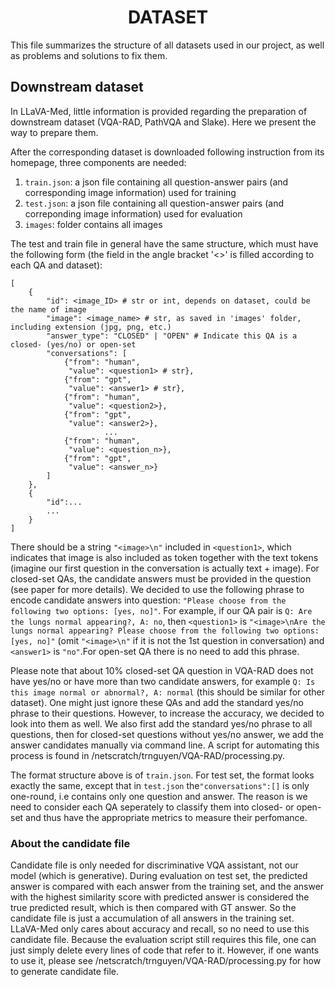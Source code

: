 <div align='center'>

# DATASET

</div>

This file summarizes the structure of all datasets used in our project, as well as problems and solutions to fix them. 
## Downstream dataset 
In LLaVA-Med, little information is provided regarding the preparation of downstream dataset (VQA-RAD, PathVQA and Slake). Here we present the way to prepare them. 

After the corresponding dataset is downloaded following instruction from its homepage, three components are needed: 
1. `train.json`: a json file containing all question-answer pairs (and corresponding image information) used for training
2. `test.json`: a json file containing all question-answer pairs (and correponding image information) used for evaluation
3. `images`: folder contains all images 

The test and train file in general have the same structure, which must have the following form (the field in the angle bracket '<>' is filled according to each QA and dataset): 
```
[
    {
        "id": <image_ID> # str or int, depends on dataset, could be the name of image
        "image": <image_name> # str, as saved in 'images' folder, including extension (jpg, png, etc.)
        "answer_type": "CLOSED" | "OPEN" # Indicate this QA is a closed- (yes/no) or open-set
        "conversations": [
            {"from": "human", 
             "value": <question1> # str},
            {"from": "gpt",
             "value": <answer1> # str}, 
            {"from": "human", 
             "value": <question2>},
            {"from": "gpt",
             "value": <answer2>}, 
                     ...
            {"from": "human", 
             "value": <question_n>},
            {"from": "gpt",
             "value": <answer_n>}
        ]
    }, 
    {
        "id":...
        ...
    }
]
```
There should be a string `"<image>\n"` included in `<question1>`, which indicates that image is also included as token together with the text tokens (imagine our first question in the conversation is actually text + image). For closed-set QAs, the candidate answers must be provided in the question (see paper for more details). We decided to use the following phrase to encode candidate answers into question: `"Please choose from the following two options: [yes, no]"`. For example, if our QA pair is `Q: Are the lungs normal appearing?, A: no`, then `<question1>` is `"<image>\nAre the lungs normal appearing? Please choose from the following two options: [yes, no]"` (omit `"<image>\n"` if it is not the 1st question in conversation) and `<answer1>` is `"no"`.For open-set QA there is no need to add this phrase. 

Please note that about 10% closed-set QA question in VQA-RAD does not have yes/no or have more than two candidate answers, for example `Q: Is this image normal or abnormal?, A: normal` (this should be similar for other dataset). One might just ignore these QAs and add the standard yes/no phrase to their questions. However, to increase the accuracy, we decided to look into them as well. We also first add the standard yes/no phrase to all questions, then for closed-set questions without yes/no answer, we add the answer candidates manually via command line. A script for automating this process is found in /netscratch/trnguyen/VQA-RAD/processing.py. 

The format structure above is of `train.json`. For test set, the format looks exactly the same, except that in `test.json` the`"conversations":[]` is only one-round, i.e contains only one question and answer. The reason is we need to consider each QA seperately to classify them into closed- or open-set and thus have the appropriate metrics to measure their perfomance. 

### About the candidate file

Candidate file is only needed for discriminative VQA assistant, not our model (which is generative). During evaluation on test set, the predicted answer is compared with each answer from the training set, and the answer with the highest similarity score with predicted answer is considered the true predicted result, which is then compared with GT answer. So the candidate file is just a accumulation of all answers in the training set. LLaVA-Med only cares about accuracy and recall, so no need to use this candidate file. Because the evaluation script still requires this file, one can just simply delete every lines of code that refer to it. However, if one wants to use it, please see /netscratch/trnguyen/VQA-RAD/processing.py for how to generate candidate file. 
